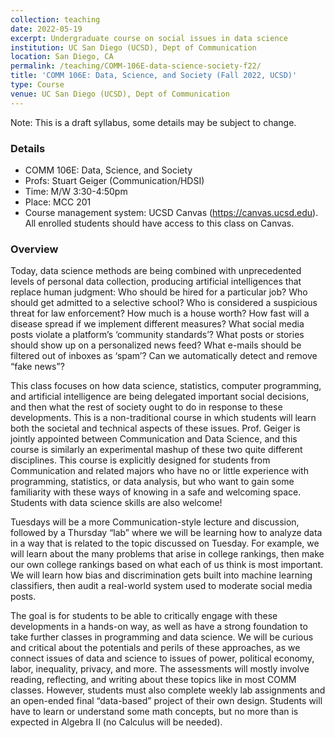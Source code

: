 ```yaml
---
collection: teaching
date: 2022-05-19
excerpt: Undergraduate course on social issues in data science
institution: UC San Diego (UCSD), Dept of Communication
location: San Diego, CA
permalink: /teaching/COMM-106E-data-science-society-f22/
title: 'COMM 106E: Data, Science, and Society (Fall 2022, UCSD)'
type: Course
venue: UC San Diego (UCSD), Dept of Communication
---
```


Note: This is a draft syllabus, some details may be subject to change.

### Details
- COMM 106E: Data, Science, and Society
- Profs: Stuart Geiger (Communication/HDSI)
- Time: M/W 3:30-4:50pm
- Place: MCC 201
- Course management system: UCSD Canvas (https://canvas.ucsd.edu). All enrolled students should have access to this class on Canvas.

### Overview

Today, data science methods are being combined with unprecedented levels of personal data collection, producing artificial intelligences that replace human judgment: Who should be hired for a particular job? Who should get admitted to a selective school? Who is considered a suspicious threat for law enforcement? How much is a house worth? How fast will a disease spread if we implement different measures? What social media posts violate a platform’s ‘community standards’? What posts or stories should show up on a personalized news feed? What e-mails should be filtered out of inboxes as ‘spam’? Can we automatically detect and remove “fake news”?

This class focuses on how data science, statistics, computer programming, and artificial intelligence are being delegated important social decisions, and then what the rest of society ought to do in response to these developments. This is a non-traditional course in which students will learn both the societal and technical aspects of these issues. Prof. Geiger is jointly appointed between Communication and Data Science, and this course is similarly an experimental mashup of these two quite different disciplines. This course is explicitly designed for students from Communication and related majors who have no or little experience with programming, statistics, or data analysis, but who want to gain some familiarity with these ways of knowing in a safe and welcoming space. Students with data science skills are also welcome! 

Tuesdays will be a more Communication-style lecture and discussion, followed by a Thursday “lab” where we will be learning how to analyze data in a way that is related to the topic discussed on Tuesday. For example, we will learn about the many problems that arise in college rankings, then make our own college rankings based on what each of us think is most important. We will learn how bias and discrimination gets built into machine learning classifiers, then audit a real-world system used to moderate social media posts. 

The goal is for students to be able to critically engage with these developments in a hands-on way, as well as have a strong foundation to take further classes in programming and data science. We will be curious and critical about the potentials and perils of these approaches, as we connect issues of data and science to issues of power, political economy, labor, inequality, privacy, and more. The assessments will mostly involve reading, reflecting, and writing about these topics like in most COMM classes. However, students must also complete weekly lab assignments and an open-ended final “data-based” project of their own design. Students will have to learn or understand some math concepts, but no more than is expected in Algebra II (no Calculus will be needed).